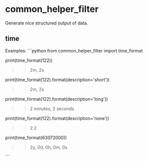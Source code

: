 # common_helper_filter

Generate nice structured output of data.

## time

Examples:
´´´python
from common_helper_filter import time_format

print(time_format(122))
>> 2m, 2s

print(time_format(122).format(description='short'))
>> 2m, 2s

print(time_format(122).format(description='long'))
>> 2 minutes, 2 seconds

print(time_format(122).format(description='none'))
>> 2:2

print(time_format(63072000))
>> 2y, 0d, 0h, 0m, 0s

´´´